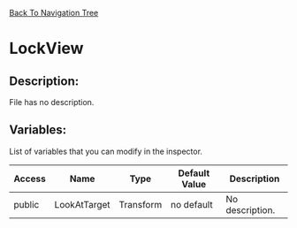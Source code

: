 [Back To Navigation Tree](https://wesleywh.github.io/githubpages/docs/navigation.html)
# LockView

## Description:
File has no description.

## Variables:
List of variables that you can modify in the inspector.

|Access|Name|Type|Default Value|Description|
|---|---|---|---|---|
|public|LookAtTarget|Transform|no default|No description.|
